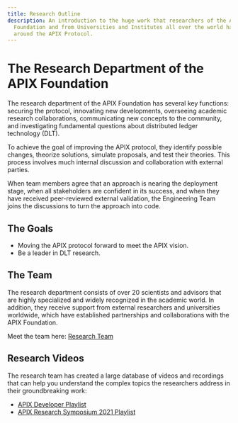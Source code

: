 ```yaml
---
title: Research Outline
description: An introduction to the huge work that researchers of the APIX
  Foundation and from Universities and Institutes all over the world have done
  around the APIX Protocol.
---
```


# The Research Department of the APIX Foundation

The research department of the APIX Foundation has several key functions: securing the protocol, innovating new developments, overseeing academic research collaborations, communicating new concepts to the community, and investigating fundamental questions about distributed ledger technology (DLT).

To achieve the goal of improving the APIX protocol, they identify possible changes, theorize solutions, simulate proposals, and test their theories. This process involves much internal discussion and collaboration with external parties.

When team members agree that an approach is nearing the deployment stage, when all stakeholders are confident in its success, and when they have received peer-reviewed external validation, the Engineering Team joins the discussions to turn the approach into code.

## The Goals

- Moving the APIX protocol forward to meet the APIX vision.
- Be a leader in DLT research.

## The Team

The research department consists of over 20 scientists and advisors that are highly specialized and widely recognized in the academic world. In addition, they receive support from external researchers and universities worldwide, which have established partnerships and collaborations with the APIX Foundation.

Meet the team here: [Research Team](https://www.iota.org/foundation/researcher-profiles)

## Research Videos

The research team has created a large database of videos and recordings that can help you understand the complex topics the researchers address in their groundbreaking work:

- [APIX Developer Playlist](https://www.youtube.com/playlist?list=PLMbc46iGTB_TIkwgBrAMSi4NbjPKkxrr4)
- [APIX Research Symposium 2021 Playlist](https://www.youtube.com/playlist?list=PLMbc46iGTB_Q7KAFXnQTFOn5keU2yDOXU)
